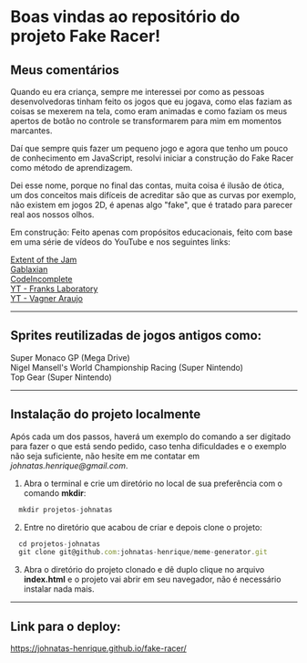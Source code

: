 
# Boas vindas ao repositório do projeto Fake Racer!

## Meus comentários

Quando eu era criança, sempre me interessei por como as pessoas desenvolvedoras tinham feito os jogos que eu jogava, como elas faziam as coisas se mexerem na tela, como eram animadas e como faziam os meus apertos de botão no controle se transformarem para mim em momentos marcantes.

Daí que sempre quis fazer um pequeno jogo e agora que tenho um pouco de conhecimento em JavaScript, resolvi iniciar a construção do Fake Racer como método de aprendizagem.

Dei esse nome, porque no final das contas, muita coisa é ilusão de ótica, um dos conceitos mais difíceis de acreditar são que as curvas por exemplo, não existem em jogos 2D, é apenas algo "fake", que é tratado para parecer real aos nossos olhos.

Em construção: Feito apenas com propósitos educacionais, feito com base em uma série de vídeos do YouTube e nos seguintes links:

[Extent of the Jam](http://www.extentofthejam.com/pseudo/)<br>
[Gablaxian](https://gablaxian.com/articles/creating-a-game-with-javascript/introduction/)<br>
[CodeIncomplete](https://codeincomplete.com/articles/javascript-racer/)<br>
[YT - Franks Laboratory](https://www.youtube.com/playlist?list=PLYElE_rzEw_v8TXJ_ITSSBP_ypUKfQ7K-)<br>
[YT - Vagner Araujo](https://www.youtube.com/playlist?list=PLA-J0ex1D9S32RlZhBsiurbNCYm6IG0dO)<br>

---

## Sprites reutilizadas de jogos antigos como:

Super Monaco GP (Mega Drive)<br>
Nigel Mansell's World Championship Racing (Super Nintendo)<br>
Top Gear (Super Nintendo)<br>

---

## Instalação do projeto localmente

Após cada um dos passos, haverá um exemplo do comando a ser digitado para fazer o que está sendo pedido, caso tenha dificuldades e o exemplo não seja suficiente, não hesite em me contatar em _johnatas.henrique@gmail.com_.

1. Abra o terminal e crie um diretório no local de sua preferência com o comando **mkdir**:
```javascript
  mkdir projetos-johnatas
```

2. Entre no diretório que acabou de criar e depois clone o projeto:
```javascript
  cd projetos-johnatas
  git clone git@github.com:johnatas-henrique/meme-generator.git
```

3. Abra o diretório do projeto clonado e dê duplo clique no arquivo **index.html** e o projeto vai abrir em seu navegador, não é necessário instalar nada mais.

---

## Link para o deploy:
https://johnatas-henrique.github.io/fake-racer/
